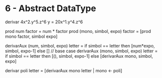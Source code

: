 # 6 - Abstract DataType

derivar 4x^2.y^5.z^6 y = 20x^1.y^4.z^6

prod num factor = num * factor
prod (mono, simbol, expo) factor = [prod mono factor, simbol expo]

derivarAux (num, simbol, expo) letter = if simbol == letter then [num*expo, simbol, expo-1] else [] // base case
derivarAux (mono, simbol, expo) letter = if simbol == letter then [(), simbol, expo-1] else [derivarAux mono, simbol, expo]

derivar poli letter = [derivarAux mono letter | mono <- poli]